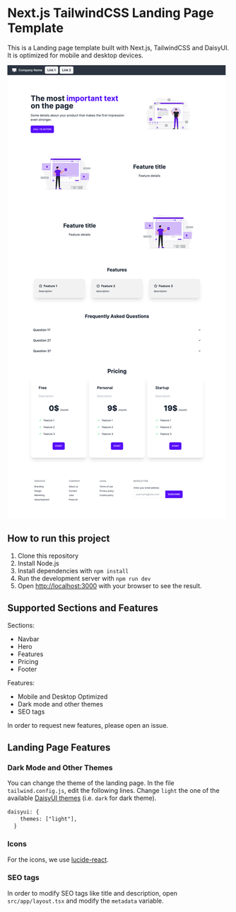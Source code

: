 
# Next.js TailwindCSS Landing Page Template

This is a Landing page template built with Next.js, TailwindCSS and DaisyUI. It is optimized for mobile and desktop devices.

![image](./images/screenshot.png)

## How to run this project

1. Clone this repository
2. Install Node.js
3. Install dependencies with `npm install`
4. Run the development server with `npm run dev`
5. Open [http://localhost:3000](http://localhost:3000) with your browser to see the result.

## Supported Sections and Features

Sections:
- Navbar
- Hero
- Features
- Pricing
- Footer

Features:
- Mobile and Desktop Optimized
- Dark mode and other themes
- SEO tags

In order to request new features, please open an issue.

## Landing Page Features

### Dark Mode and Other Themes


You can change the theme of the landing page. In the file `tailwind.config.js`, edit the following lines. Change 
`light` the one of the 
available [DaisyUI themes](https://daisyui.com/docs/themes/) (i.e. `dark` for dark theme).

```
daisyui: {
    themes: ["light"],
  }
```


### Icons

For the icons, we use [lucide-react](https://lucide.dev/icons/).


### SEO tags

In order to modify SEO tags like title and description, open `src/app/layout.tsx` and modify the `metadata` variable.